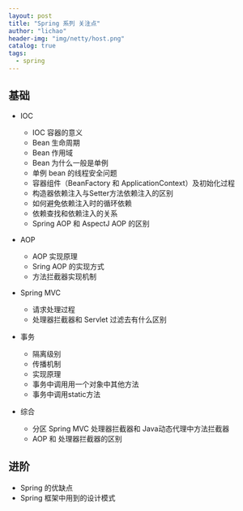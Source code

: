 ```yaml
---
layout: post
title: "Spring 系列 关注点"
author: "lichao"
header-img: "img/netty/host.png"
catalog: true
tags:
  - spring
---
```


## 基础

* IOC 
   * IOC 容器的意义
   * Bean 生命周期
   * Bean 作用域
   * Bean 为什么一般是单例
   * 单例 bean 的线程安全问题
   * 容器组件（BeanFactory 和 ApplicationContext）及初始化过程
   * 构造器依赖注入与Setter方法依赖注入的区别
   * 如何避免依赖注入时的循环依赖
   * 依赖查找和依赖注入的关系
   * Spring AOP 和 AspectJ AOP 的区别


* AOP
   * AOP 实现原理
   * Sring AOP 的实现方式
   * 方法拦截器实现机制


* Spring MVC
   * 请求处理过程
   * 处理器拦截器和 Servlet 过滤去有什么区别


* 事务
   * 隔离级别
   * 传播机制
   * 实现原理
   * 事务中调用用一个对象中其他方法
   * 事务中调用static方法

* 综合
   * 分区 Spring MVC 处理器拦截器和 Java动态代理中方法拦截器
   * AOP 和 处理器拦截器的区别

## 进阶 
* Spring 的优缺点
* Spring 框架中用到的设计模式